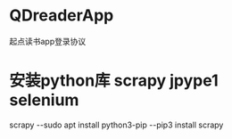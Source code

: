 # QDreaderApp
起点读书app登录协议
# 安装python库 scrapy jpype1 selenium
scrapy  --sudo apt install python3-pip  --pip3 install scrapy   
